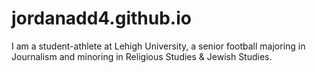 # jordanadd4.github.io
I am a student-athlete at Lehigh University, a senior football majoring in Journalism and minoring in Religious Studies & Jewish Studies.
